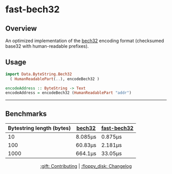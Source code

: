 # fast-bech32

## Overview 

An optimized implementation of the [bech32](https://github.com/bitcoin/bips/blob/master/bip-0173.mediawiki) encoding format (checksumed base32 with human-readable prefixes). 

## Usage


```hs
import Data.ByteString.Bech32 
  ( HumanReadablePart(..), encodeBech32 )

encodeAddress :: ByteString -> Text
encodeAddress = encodeBech32 (HumanReadablePart "addr") 
```

<hr/>

## Benchmarks

| Bytestring length (bytes) | [bech32](https://hackage.haskell.org/package/bech32) | [fast-bech32](https://hackage.haskell.org/package/fast-bech32) |
| ---                       | ---                                                  | ---                                                            |
| 10                        | 8.085μs                                              | 0.875μs                                                        |
| 100                       | 60.83μs                                              | 2.181μs                                                        |
| 1000                      | 664.1μs                                              | 33.05μs                                                       |

<p align="center">
  <a href="https://github.com/The-Blockchain-Company/ogmios/blob/master/CONTRIBUTING.md">:gift: Contributing</a>
  |
  <a href="https://github.com/The-Blockchain-Company/ogmios/blob/master/server/modules/fast-bech32/CHANGELOG.md">:floppy_disk: Changelog</a>
</p>
